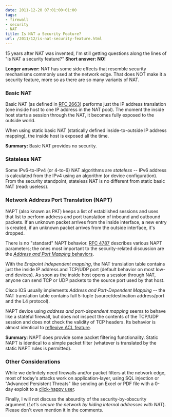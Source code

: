 ```yaml
---
date: 2011-12-20 07:01:00+01:00
tags:
- firewall
- security
- NAT
title: Is NAT a Security Feature?
url: /2011/12/is-nat-security-feature.html
---
```

15 years after NAT was invented, I'm still getting questions along the lines of "is NAT a security feature?" **Short answer: NO!**

**Longer answer:** NAT has some side effects that resemble security mechanisms commonly used at the network edge. That does NOT make it a security feature, more so as there are so many variants of NAT.
<!--more-->
### Basic NAT

Basic NAT (as defined in [RFC 2663](http://tools.ietf.org/html/rfc2663)) performs just the IP address translation (one inside host to one IP address in the NAT pool). The moment the inside host starts a session through the NAT, it becomes fully exposed to the outside world.

When using static basic NAT (statically defined inside-to-outside IP address mapping), the inside host is exposed all the time.

**Summary:** Basic NAT provides no security.

### Stateless NAT

Some IPv6-to-IPv4 (or 4-to-6) NAT algorithms are *stateless* -- IPv6 address is calculated from the IPv4 using an algorithm (or device configuration). From the security standpoint, stateless NAT is no different from static basic NAT (read: useless).

### Network Address Port Translation (NAPT)

NAPT (also known as PAT) keeps a list of established sessions and uses that list to perform address and port translation of inbound and outbound packets. If an unknown packet arrives from the inside interface, a new entry is created, if an unknown packet arrives from the outside interface, it's dropped.

There is no "standard" NAPT behavior. [RFC 4787](http://tools.ietf.org/html/rfc4787) describes various NAPT parameters; the ones most important to the security-related discussion are the [*Address and Port Mapping* behaviors](http://tools.ietf.org/html/rfc4787#section-4.1).

With the *Endpoint independent mapping*, the NAT translation table contains just the inside IP address and TCP/UDP port (default behavior on most low-end devices). As soon as the inside host opens a session through NAT, anyone can send TCP or UDP packets to the source port used by that host.

Cisco IOS usually implements *Address and Port-Dependent Mapping* -- the NAT translation table contains full 5-tuple (source/destination address/port and the L4 protocol).

NAPT device using *address and port-dependent mapping* seems to behave like a stateful firewall, but does not inspect the contents of the TCP/UDP session and does not check the validity of TCP headers. Its behavior is almost identical to [reflexive ACL feature](http://www.cisco.com/en/US/docs/ios/sec_data_plane/configuration/guide/sec_cfg_ip_filter_ps10591_TSD_Products_Configuration_Guide_Chapter.html).

**Summary**: NAPT does provide some packet filtering functionality. Static NAPT is identical to a simple packet filter (whatever is translated by the static NAPT rules is permitted).

### Other Considerations

While we definitely need firewalls and/or packet filters at the network edge, most of today's attacks work on application-layer, using SQL injection or "Advanced Persistent Threats" like sending an Excel or PDF file with a 0-day exploit to a [click-happy user](http://packetpushers.net/the-clicky-clickety-click-ring-tone/).

Finally, I will not discuss the absurdity of the security-by-obscurity argument (*Let\'s secure the network by hiding internal addresses with NAT*). Please don't even mention it in the comments.
